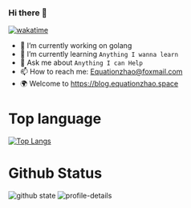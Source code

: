 ### Hi there 👋
[![wakatime](https://wakatime.com/badge/user/90d4bbc2-a779-4bb1-a2a2-572e90fc4e29.svg)](https://wakatime.com/@90d4bbc2-a779-4bb1-a2a2-572e90fc4e29)
- 🔭 I’m currently working on golang
- 🌱 I’m currently learning `Anything I wanna learn`
- 💬 Ask me about `Anything I can Help`
- 📫 How to reach me: Equationzhao@foxmail.com
- 🌍 Welcome to https://blog.equationzhao.space

# Top language
[![Top Langs](https://github-readme-stats.vercel.app/api/top-langs/?username=Equationzhao)](https://github.com/anuraghazra/github-readme-stats)

# Github Status
![github state](https://github-readme-stats-git-masterrstaa-rickstaa.vercel.app/api?username=Equationzhao)
![profile-details](https://github-profile-summary-cards.vercel.app/api/cards/profile-details?username=Equationzhao)
